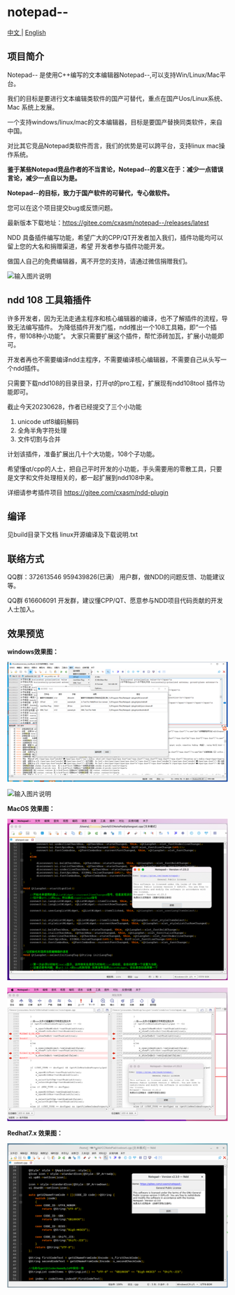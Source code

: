 # notepad--

[中文 ](README.md) | [English](README_EN.md)

## 项目简介

Notepad-- 是使用C++编写的文本编辑器Notepad--,可以支持Win/Linux/Mac平台。

我们的目标是要进行文本编辑类软件的国产可替代，重点在国产Uos/Linux系统、Mac 系统上发展。

一个支持windows/linux/mac的文本编辑器，目标是要国产替换同类软件，来自中国。

对比其它竞品Notepad类软件而言，我们的优势是可以跨平台，支持linux mac操作系统。

 **鉴于某些Notepad竞品作者的不当言论，Notepad--的意义在于：减少一点错误言论，减少一点自以为是。** 

 **Notepad--的目标，致力于国产软件的可替代，专心做软件。**

您可以在这个项目提交bug或反馈问题。

最新版本下载地址：https://gitee.com/cxasm/notepad--/releases/latest

NDD 具备插件编写功能，希望广大的CPP/QT开发者加入我们，插件功能均可以留上您的大名和捐赠渠道，希望
开发者参与插件功能开发。

做国人自己的免费编辑器，离不开您的支持，请通过微信捐赠我们。

![输入图片说明](6688.png)

## ndd 108 工具箱插件
许多开发者，因为无法走通主程序和核心编辑器的编译，也不了解插件的流程，导致无法编写插件。 为降低插件开发门槛，ndd推出一个108工具箱，即“一个插件，带108种小功能”。 大家只需要扩展这个插件，帮忙添砖加瓦，扩展小功能即可。

开发者再也不需要编译ndd主程序，不需要编译核心编辑器，不需要自己从头写一个ndd插件。

只需要下载ndd108的目录目录，打开qt的pro工程，扩展现有ndd108tool 插件功能即可。 

截止今天20230628，作者已经提交了三个小功能


1. unicode utf8编码解码
1. 全角半角字符处理
1. 文件切割与合并

计划该插件，准备扩展出几十个大功能，108个子功能。

希望懂qt/cpp的人士，把自己平时开发的小功能，手头需要用的零散工具，只要是文字和文件处理相关的，都一起扩展到ndd108中来。

详细请参考插件项目 https://gitee.com/cxasm/ndd-plugin 

## 编译
见build目录下文档 linux开源编译及下载说明.txt


## 联络方式

QQ群：372613546 959439826(已满） 用户群，做NDD的问题反馈、功能建议等。

QQ群 616606091 开发群，建议懂CPP/QT、愿意参与NDD项目代码贡献的开发人士加入。

## 效果预览

 **windows效果图：** 

![输入图片说明](png/11.png.png)

![输入图片说明](png/6.png)

 **MacOS 效果图：** 

![Mac系统运行图](png/%E6%88%AA%E5%B1%8F2023-02-26%2011.41.20.png)

![Mac系统文件对比图](png/%E6%88%AA%E5%B1%8F2023-02-26%2011.45.48.png)

 **Redhat7.x 效果图：** 

![输入图片说明](png/10.png.png)